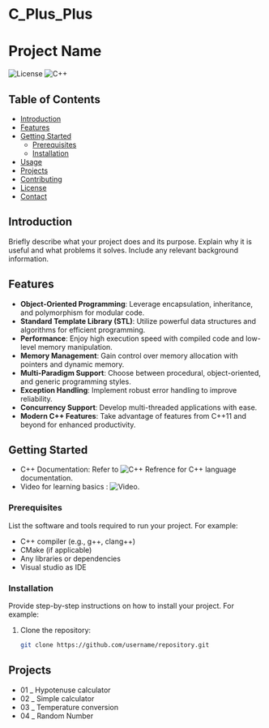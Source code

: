 # C_Plus_Plus
# Project Name

![License](https://img.shields.io/badge/license-MIT-blue.svg) ![C++](https://img.shields.io/badge/C%2B%2B-11%2B-blue.svg) 

## Table of Contents
- [Introduction](#introduction)
- [Features](#features)
- [Getting Started](#getting-started)
  - [Prerequisites](#prerequisites)
  - [Installation](#installation)
- [Usage](#usage)
- [Projects](#projects)
- [Contributing](#contributing)
- [License](#license)
- [Contact](#contact)

## Introduction

Briefly describe what your project does and its purpose. Explain why it is useful and what problems it solves. Include any relevant background information.

## Features

- **Object-Oriented Programming**: Leverage encapsulation, inheritance, and polymorphism for modular code.
- **Standard Template Library (STL)**: Utilize powerful data structures and algorithms for efficient programming.
- **Performance**: Enjoy high execution speed with compiled code and low-level memory manipulation.
- **Memory Management**: Gain control over memory allocation with pointers and dynamic memory.
- **Multi-Paradigm Support**: Choose between procedural, object-oriented, and generic programming styles.
- **Exception Handling**: Implement robust error handling to improve reliability.
- **Concurrency Support**: Develop multi-threaded applications with ease.
- **Modern C++ Features**: Take advantage of features from C++11 and beyond for enhanced productivity.

## Getting Started
- C++ Documentation: Refer to ![C++ Refrence](https://cppreference.com) for C++ language documentation.
- Video for learning basics : ![Video](https://youtu.be/-TkoO8Z07hI?si=fvr23okmGWSxWvey).

### Prerequisites

List the software and tools required to run your project. For example:

- C++ compiler (e.g., g++, clang++)
- CMake (if applicable)
- Any libraries or dependencies
- Visual studio as IDE

### Installation

Provide step-by-step instructions on how to install your project. For example:

1. Clone the repository:
   ```bash
   git clone https://github.com/username/repository.git
## Projects 
  - 01 _ Hypotenuse calculator
  - 02 _ Simple calculator
  - 03 _ Temperature conversion
  - 04 _ Random Number 
